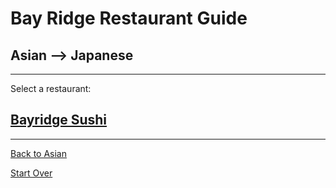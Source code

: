 # Bay Ridge Restaurant Guide
## Asian --> Japanese
---
Select a restaurant:
## [Bayridge Sushi](http://www.brsushi.com/)
---

[Back to Asian](../asian/asian.md) 

[Start Over](../home.md)